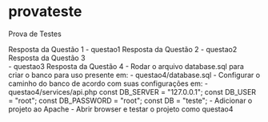 # provateste
Prova de Testes

Resposta da Questão 1
	- questao1
Resposta da Questão 2
	- questao2
Resposta da Questão 3	
	- questao3
Resposta da Questão 4
	- Rodar o arquivo database.sql para criar o banco para uso presente em:
		- questao4/database.sql
	- Configurar o caminho do banco de acordo com suas configurações em:
		- questao4/services/api.php
			const DB_SERVER = "127.0.0.1";
			const DB_USER = "root";
			const DB_PASSWORD = "root";
			const DB = "teste";
	- Adicionar o projeto ao Apache
	- Abrir browser e testar o projeto como questao4
	
	